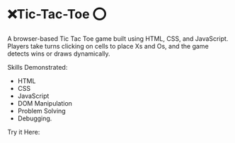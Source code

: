 # ❌Tic-Tac-Toe ⭕

A browser-based Tic Tac Toe game built using HTML, CSS, and JavaScript. Players take turns clicking on cells to place Xs and Os, and the game detects wins or draws dynamically.

Skills Demonstrated:
- HTML
- CSS
- JavaScript
- DOM Manipulation
- Problem Solving
- Debugging.

Try it Here: 
